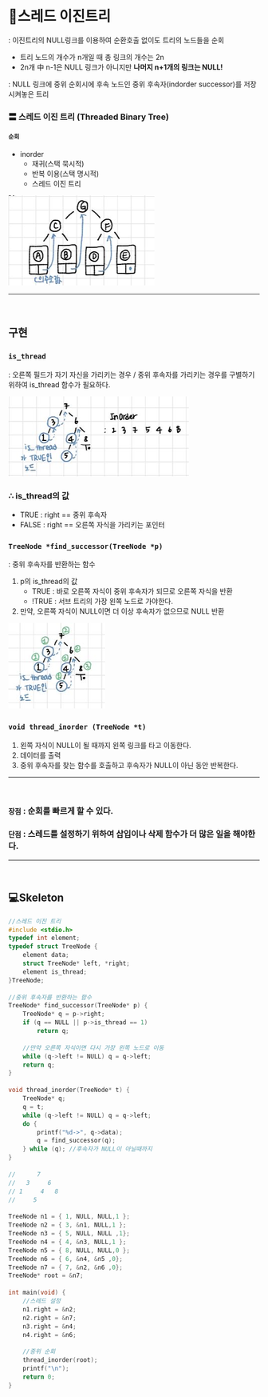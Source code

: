# 👻스레드 이진트리 
: 이진트리의 NULL링크를 이용하여 순환호출 없이도 트리의 노드들을 순회
- 트리 노드의 개수가 n개일 때 총 링크의 개수는 2n
- 2n개 中 n-1은 NULL 링크가 아니지만 **나머지 n+1개의 링크는 NULL!**

: NULL 링크에 중위 순회시에 후속 노드인 중위 후속자(indorder successor)를 저장시켜놓은 트리

### 〓 **스레드 이진 트리 (Threaded Binary Tree)**

#### `순회`
- inorder
    - 재귀(스택 묵시적)
    - 반복 이용(스택 명시적)
    - 스레드 이진 트리

![](/Images/스레드이진트리1.JPG)

---
</br>

## 구현
### `is_thread` </br>
: 오른쪽 필드가 자기 자신을 가리키는 경우 / 중위 후속자를 가리키는 경우를 구별하기 위하여 is_thread 함수가 필요하다. </br>

![](/Images/is_thread.JPG)

### **∴ is_thread의 값**
- TRUE : right == 중위 후속자
- FALSE : right == 오른쪽 자식을 가리키는 포인터

### `TreeNode *find_successor(TreeNode *p)` </br>
: 중위 후속자를 반환하는 함수 </br>
1. p의 is_thread의 값
    - TRUE : 바로 오른쪽 자식이 중위 후속자가 되므로 오른쪽 자식을 반환
    - !TRUE : 서브 트리의 가장 왼쪽 노드로 가야한다.
2. 만약, 오른쪽 자식이 NULL이면 더 이상 후속자가 없으므로 NULL 반환

![](/Images/find_successor.JPG)


### `void thread_inorder (TreeNode *t)` </br>
1. 왼쪽 자식이 NULL이 될 때까지 왼쪽 링크를 타고 이동한다.
2. 데이터를 출력
3. 중위 후속자를 찾는 함수를 호출하고 후속자가 NULL이 아닌 동안 반복한다.

---
</br>

### `장점` : 순회를 빠르게 할 수 있다.
### `단점` : 스레드를 설정하기 위하여 삽입이나 삭제 함수가 더 많은 일을 해야한다.

---
</br>

## 💻Skeleton
```C
//스레드 이진 트리
#include <stdio.h>
typedef int element;
typedef struct TreeNode {
	element data;
	struct TreeNode* left, *right;
	element is_thread;
}TreeNode;

//중위 후속자를 반환하는 함수 
TreeNode* find_successor(TreeNode* p) {
	TreeNode* q = p->right;
	if (q == NULL || p->is_thread == 1)
		return q;

	//만약 오른쪽 자식이면 다시 가장 왼쪽 노드로 이동
	while (q->left != NULL) q = q->left;
	return q;
}

void thread_inorder(TreeNode* t) {
	TreeNode* q;
	q = t;
	while (q->left != NULL) q = q->left;
	do {
		printf("%d->", q->data);
		q = find_successor(q);
	} while (q); //후속자가 NULL이 아닐때까지
}

//      7
//   3     6
// 1     4   8
//     5

TreeNode n1 = { 1, NULL, NULL,1 };
TreeNode n2 = { 3, &n1, NULL,1 };
TreeNode n3 = { 5, NULL, NULL ,1};
TreeNode n4 = { 4, &n3, NULL,1 };
TreeNode n5 = { 8, NULL, NULL,0 };
TreeNode n6 = { 6, &n4, &n5 ,0};
TreeNode n7 = { 7, &n2, &n6 ,0};
TreeNode* root = &n7;

int main(void) {
	//스레드 설정
	n1.right = &n2;
	n2.right = &n7;
	n3.right = &n4;
	n4.right = &n6;

	//중위 순회
	thread_inorder(root);
	printf("\n");
	return 0;
}
```

